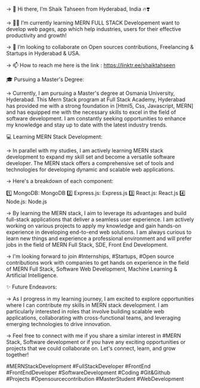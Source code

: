 -> 👋 Hi there, I’m Shaik Tahseen from Hyderabad, India 🔥❣️

-> 🌱👀 I’m currently learning MERN FULL STACK Developement want to develop web pages, app which help industries, users for their effective productivity and growth!
  
-> 💞️ I’m looking to collaborate on Open sources contributions, Freelancing & Startups in Hyderabad & USA.
  
-> 📫 How to reach me here is the link : https://linktr.ee/shaiktahseen

<!---
shaiktahseen/shaiktahseen is a ✨ special ✨ repository because its `README.md` (this file) appears on your GitHub profile.

You can click the Preview link to take a look at your changes.
--->

🎓 Pursuing a Master's Degree:

-> Currently, I am pursuing a Master's degree at Osmania University, Hyderabad. This Mern Stack program at Full Stack Academy, Hyderabad has provided me with a strong foundation in [Html5, Css, Javascript, MERN] and has equipped me with the necessary skills to excel in the field of software development. I am constantly seeking opportunities to enhance my knowledge and stay up to date with the latest industry trends.


💻 Learning MERN Stack Development:

-> In parallel with my studies, I am actively learning MERN stack development to expand my skill set and become a versatile software developer. The MERN stack offers a comprehensive set of tools and technologies for developing dynamic and scalable web applications. 

-> Here's a breakdown of each component:

1️⃣ MongoDB: MongoDB
2️⃣ Express.js: Express.js
3️⃣ React.js: React.js
4️⃣ Node.js: Node.js

-> By learning the MERN stack, I aim to leverage its advantages and build full-stack applications that deliver a seamless user experience. I am actively working on various projects to apply my knowledge and gain hands-on experience in developing end-to-end web solutions.
I am always curious to learn new things and experience a professional environment and will prefer jobs in the field of MERN Full Stack, SDE, Front End Development.

-> I'm looking forward to join #Internships, #Startups, #Open source contributions work with companies to get hands on experience in the field of MERN Full Stack, Software Web Development, Machine Learning & Artificial Intelligence.

✨ Future Endeavors:

-> As I progress in my learning journey, I am excited to explore opportunities where I can contribute my skills in MERN stack development. I am particularly interested in roles that involve building scalable web applications, collaborating with cross-functional teams, and leveraging emerging technologies to drive innovation.

-> Feel free to connect with me if you share a similar interest in #MERN Stack, Software development or if you have any exciting opportunities or projects that we could collaborate on. Let's connect, learn, and grow together!

#MERNStackDevelopment #FullStackDeveloper #FrontEnd #FrontEndDeveloper #SoftwareDevelopment #Coding #Git&Github #Projects #Opensourcecontribution #MasterStudent #WebDevelopment
